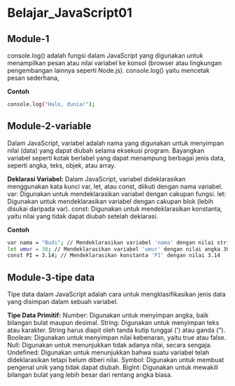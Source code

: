 # Belajar_JavaScript01

## Module-1
console.log() adalah fungsi dalam JavaScript yang digunakan untuk menampilkan pesan atau nilai variabel ke konsol (browser atau lingkungan pengembangan lainnya seperti Node.js). 
console.log() yaitu mencetak pesan sederhana,

**Contoh**
```bash
console.log("Halo, dunia!");
```

## Module-2-variable
Dalam JavaScript, variabel adalah nama yang digunakan untuk menyimpan nilai (data) yang dapat diubah selama eksekusi program. Bayangkan variabel seperti kotak berlabel yang dapat menampung berbagai jenis data, seperti angka, teks, objek, atau array.

**Deklarasi Variabel:**
Dalam JavaScript, variabel dideklarasikan menggunakan kata kunci var, let, atau const, diikuti dengan nama variabel. 
var: Digunakan untuk mendeklarasikan variabel dengan cakupan fungsi. 
let: Digunakan untuk mendeklarasikan variabel dengan cakupan blok (lebih disukai daripada var). 
const: Digunakan untuk mendeklarasikan konstanta, yaitu nilai yang tidak dapat diubah setelah deklarasi. 

**Contoh**
```bash
var nama = "Budi"; // Mendeklarasikan variabel 'nama' dengan nilai string "Budi"
let umur = 30; // Mendeklarasikan variabel 'umur' dengan nilai angka 30
const PI = 3.14; // Mendeklarasikan konstanta 'PI' dengan nilai 3.14
```

## Module-3-tipe data
Tipe data dalam JavaScript adalah cara untuk mengklasifikasikan jenis data yang disimpan dalam sebuah variabel. 

**Tipe Data Primitif:**
Number: Digunakan untuk menyimpan angka, baik bilangan bulat maupun desimal. 
String: Digunakan untuk menyimpan teks atau karakter. String harus diapit oleh tanda kutip tunggal (') atau ganda ("). 
Boolean: Digunakan untuk menyimpan nilai kebenaran, yaitu true atau false. 
Null: Digunakan untuk menunjukkan tidak adanya nilai, secara sengaja. 
Undefined: Digunakan untuk menunjukkan bahwa suatu variabel telah dideklarasikan tetapi belum diberi nilai. 
Symbol: Digunakan untuk membuat pengenal unik yang tidak dapat diubah. 
BigInt: Digunakan untuk mewakili bilangan bulat yang lebih besar dari rentang angka biasa. 